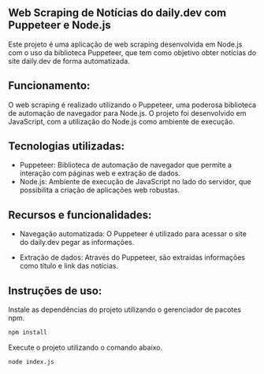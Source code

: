 ## Web Scraping de Notícias do daily.dev com Puppeteer e Node.js

Este projeto é uma aplicação de web scraping desenvolvida em Node.js com o uso da biblioteca Puppeteer, que tem como objetivo obter notícias do site daily.dev de forma automatizada.

## Funcionamento:

O web scraping é realizado utilizando o Puppeteer, uma poderosa biblioteca de automação de navegador para Node.js. O projeto foi desenvolvido em JavaScript, com a utilização do Node.js como ambiente de execução.

## Tecnologias utilizadas:

- Puppeteer: Biblioteca de automação de navegador que permite a interação com páginas web e extração de dados.
- Node.js: Ambiente de execução de JavaScript no lado do servidor, que possibilita a criação de aplicações web robustas.

## Recursos e funcionalidades:

- Navegação automatizada: O Puppeteer é utilizado para acessar o site do daily.dev pegar as informações.

- Extração de dados: Através do Puppeteer, são extraídas informações como título e link das notícias.

## Instruções de uso:

Instale as dependências do projeto utilizando o gerenciador de pacotes npm.

```bash
npm install
```

Execute o projeto utilizando o comando abaixo.

```bash
node index.js
```
